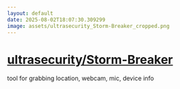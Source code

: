 ```yaml
---
layout: default
date: 2025-08-02T18:07:30.309299
image: assets/ultrasecurity_Storm-Breaker_cropped.png
---
```


# [ultrasecurity/Storm-Breaker](https://github.com/ultrasecurity/Storm-Breaker)

tool for grabbing location, webcam, mic, device info
